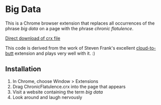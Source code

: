 # Big Data


This is a Chrome browser extension that replaces all occurrences of the phrase
*big data* on a page with the phrase *chronic flatulence*.

[Direct download of crx file](https://github.com/brianshumate/chronic-flatulence/blob/master/ChronicFlatulence.crx?raw=true)

This code is derived from the work of Steven Frank's excellent
[cloud-to-butt](https://github.com/panicsteve/cloud-to-butt) extension and
plays very well with it. :)

## Installation

1. In Chrome, choose Window > Extensions
2. Drag ChronicFlatulence.crx into the page that appears
3. Visit a website containing the term *big data*
4. Look around and laugh nervously

